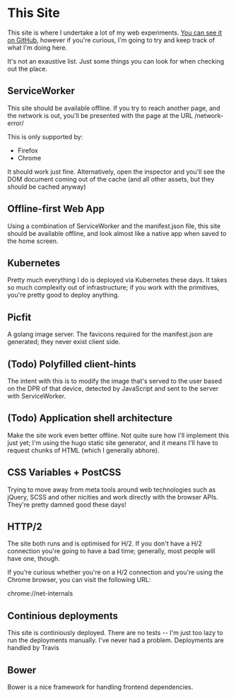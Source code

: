 # This Site
This site is where I undertake a lot of my web experiments.
[You can see it on GitHub](https://github.com/andrewhowdencom/www.andrewhowden.com),
however if you're curious, I'm going to try and keep track of what I'm doing
here.

It's not an exaustive list. Just some things you can look for when checking out
the place.

## ServiceWorker
This site should be available offline. If you try to reach another page, and the 
network is out, you'll be presented with the page at the URL /network-error/ 

This is only supported by:
- Firefox
- Chrome

It should work just fine. Alternatively, open the inspector and you'll see the
DOM document coming out of the cache (and all other assets, but they *should*
be cached anyway)

## Offline-first Web App
Using a combination of ServiceWorker and the manifest.json file, this site should
be available offline, and look almost like a native app when saved to the home
screen.

## Kubernetes
Pretty much everything I do is deployed via Kubernetes these days. It takes
so much complexity out of infrastructure; if you work with the primitives, you're
pretty good to deploy anything.

## Picfit
A golang image server. The favicons required for the manifest.json are
generated; they never exist client side.

## (Todo) Polyfilled client-hints
The intent with this is to modify the image that's served to the user based on the
DPR of that device, detected by JavaScript and sent to the server with 
ServiceWorker.

## (Todo) Application shell architecture
Make the site work even better offline. Not quite sure how I'll implement this
just yet; I'm using the hugo static site generator, and it means I'll have to
request chunks of HTML (which I generally abhore).

## CSS Variables + PostCSS
Trying to move away from meta tools around web technologies such as jQuery,
SCSS and other nicities and work directly with the browser APIs. They're pretty
damned good these days!

## HTTP/2
The site both runs and is optimised for H/2. If you don't have a H/2 connection
you're going to have a bad time; generally, most people will have one, though. 

If you're curious whether you're on a H/2 connection and you're using the Chrome 
browser, you can visit the following URL:

chrome://net-internals

## Continious deployments
This site is continiously deployed. There are no tests -- I'm just too lazy
to run the deployments manually. I've never had a problem. Deployments are
handled by Travis

## Bower
Bower is a nice framework for handling frontend dependencies.
